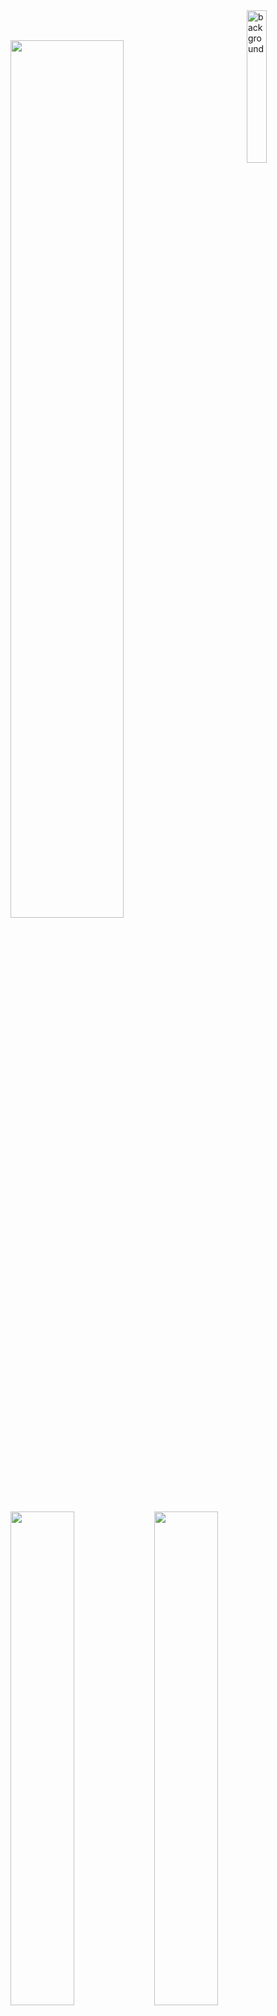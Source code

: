 <img width="25%" align="right" src="https://i.pinimg.com/736x/03/23/86/0323860925c98a423cc7999308d7e921.jpg" alt="background">



 <br><br>  <img width="60%" src= "https://readme-typing-svg.demolab.com?font=Fira+Code&pause=1000&color=FF3399&background=FF6AAA00&vCenter=false&multiline=true&width=435&height=30&lines=Hi Guys I'm Raito ">   
</p>
<img align="left" width="45%" src="https://github-readme-stats.vercel.app/api?username=Q7nurs3vim&show_icons=true&theme=react&hide_border=true&bg_color=0D1117">
<img align="left" width="45%" src="https://github-readme-streak-stats.herokuapp.com/?user=Q7nurs3vim&theme=black-ice&hide_border=true&stroke=0000&background=0D1117">

<img width="100%" align="center" src="https://i.pinimg.com/originals/ba/ef/3d/baef3d95268c317b03f6f71a3c9d0b6f.gif" alt="background">
